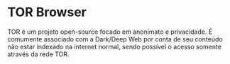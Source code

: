 # TOR Browser

TOR é um projeto open-source focado em anonimato e privacidade. É comumente associado com a Dark/Deep Web por conta de seu conteúdo não estar indexado na internet normal, sendo possível o acesso somente através da rede TOR.

